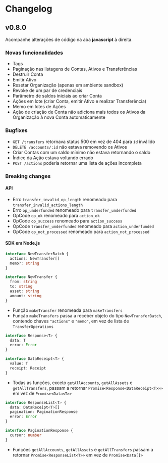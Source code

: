 # Changelog

## **v0.8.0**

Acompanhe alterações de código na aba **javascript** à direita.

### Novas funcionalidades

* Tags
* Paginação nas listagens de Contas, Ativos e Transferências
* Destruir Conta
* Emitir Ativo
* Resetar Organização (apenas em ambiente sandbox)
* Revoke de um par de credenciais
* Parâmetro de saldos iniciais ao criar Conta
* Ações em lote (criar Conta, emitir Ativo e realizar Transferência)
* Memo em lotes de Ações
* Ação de criação de Conta não adiciona mais todos os Ativos da Organização à nova Conta automaticamente

### Bugfixes

* `GET /transfers` retornava status 500 em vez de 404 para `id` inválido
* `DELETE /accounts/:id` não estava removendo os Ativos
* Criar Contas com um saldo mínimo não estava retornando o saldo
* Índice da Ação estava voltando errado
* `POST /actions` poderia retornar uma lista de ações incompleta

### Breaking changes

#### API

* Erro `transfer_invalid_op_length` renomeado para `transfer_invalid_actions_length`
* Erro `op_underfunded` renomeado para `transfer_underfunded`
* OpCode `op_ok` renomeado para `action_ok`
* OpCode `op_success` renomeado para `action_success`
* OpCode `transfer_underfunded` renomeado para `action_underfunded`
* OpCode `op_not_processed` renomeado para `action_not_processed`

#### SDK em Node.js

  ```typescript
  interface NewTransferBatch {
    actions: NewTransfer[]
    memo?: string
  }

  interface NewTransfer {
    from: string
    to: string
    asset: string
    amount: string
  }
  ```

* Função `makeTransfer` renomeada para `makeTransfers`
* Função `makeTransfers` passa a receber objeto do tipo `NewTransferBatch`, contendo chaves `"actions"` e `"memo"`, em vez de lista de `TransferOperations`

```typescript
interface Response<T> {
  data: T
  error: Error
}

interface DataReceipt<T> {
  value: T
  receipt: Receipt
}
```

* Todas as funções, exceto `getAllAccounts`, `getAllAssets` e `getAllTransfers`, passam a retornar `Promise<Response<DataReceipt<T>>>` em vez de `Promise<Data<T>>`

```typescript
interface ResponseList<T> {
  data: DataReceipt<T>[]
  pagination: PaginationResponse
  error: Error
}

interface PaginationResponse {
  cursor: number
}
```

* Funções `getAllAccounts`, `getAllAssets` e `getAllTransfers` passam a retornar `Promise<ResponseList<T>>` em vez de `Promise<Data[]>`
